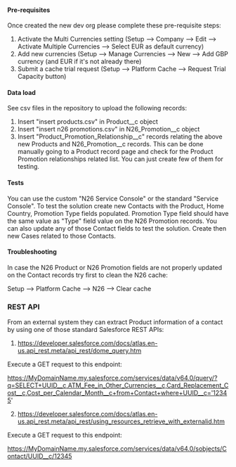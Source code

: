 <h4>Pre-requisites</h4>
Once created the new dev org please complete these pre-requisite steps:

  1) Activate the Multi Currencies setting (Setup --> Company --> Edit --> Activate Multiple Currencies --> Select EUR as default currency)
  2) Add new currencies (Setup --> Manage Currencies --> New --> Add GBP currency (and EUR if it's not already there)
  3) Submit a cache trial request (Setup -->  Platform Cache --> Request Trial Capacity button)

<h4>Data load</h4>
See csv files in the repository to upload the following records:

1) Insert "insert products.csv" in Product__c object
2) Insert "insert n26 promotions.csv" in N26_Promotion__c object
3) Insert "Product_Promotion_Relationship__c" records relating the above new Products and N26_Promotion__c records. This can be done manually going to a Product record page and check for the Product Promotion relationships related list. You can just create few of them for testing.

<h4>Tests</h4>
You can use the custom "N26 Service Console" or the standard "Service Console".
To test the solution create new Contacts with the Product, Home Country, Promotion Type fields populated. Promotion Type field should have the same value as "Type" field value on the N26 Promotion records.
You can also update any of those Contact fields to test the solution.
Create then new Cases related to those Contacts.

<h4>Troubleshooting</h4>
In case the N26 Product or N26 Promotion fields are not properly updated on the Contact records try first to clean the N26 cache:

Setup --> Platform Cache --> N26 --> Clear cache

<h3> REST API </h3>
From an external system they can extract Product information of a contact by using one of those standard Salesforce REST APIs:


1) https://developer.salesforce.com/docs/atlas.en-us.api_rest.meta/api_rest/dome_query.htm

Execute a GET request to this endpoint:

https://MyDomainName.my.salesforce.com/services/data/v64.0/query/?q=SELECT+UUID__c,ATM_Fee_in_Other_Currencies__c,Card_Replacement_Cost__c,Cost_per_Calendar_Month__c+from+Contact+where+UUID__c='12345'

2) https://developer.salesforce.com/docs/atlas.en-us.api_rest.meta/api_rest/using_resources_retrieve_with_externalid.htm

Execute a GET request to this endpoint:

https://MyDomainName.my.salesforce.com/services/data/v64.0/sobjects/Contact/UUID__c/12345
